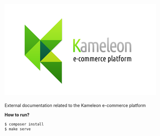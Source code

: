 # ![Kameleon Docs](public/img/logo.png)

External documentation related to the Kameleon e-commerce platform

**How to run?**

```
$ composer install
$ make serve
```
